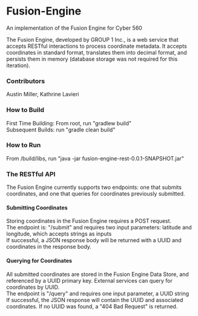 # Fusion-Engine
An implementation of the Fusion Engine for Cyber 560

The Fusion Engine, developed by GROUP 1 Inc., is a web service that accepts RESTful interactions to process coordinate metadata. 
It accepts coordinates in standard format, translates them into decimal format, and persists them in memory (database storage was not required for this iteration). 
### Contributors
Austin Miller,
Kathrine Lavieri
### How to Build
First Time Building: From root, run "gradlew build" </br>
Subsequent Builds: run "gradle clean build" 
### How to Run
From /build/libs, run "java -jar fusion-engine-rest-0.0.1-SNAPSHOT.jar" 
### The RESTful API
The Fusion Engine currently supports two endpoints: one that submits coordinates, and one that queries for coordinates previously submitted. 
#### Submitting Coordinates 
Storing coordinates in the Fusion Engine requires a POST request. </br>
The endpoint is: "/submit" and requires two input parameters: latitude and longitude, which accepts strings as inputs </br>
If successful, a JSON response body will be returned with a UUID and coordinates in the response body. </br>
#### Querying for Coordinates
All submitted coordinates are stored in the Fusion Engine Data Store, and referenced by a UUID primary key. 
External services can query for coordinates by UUID. </br>
The endpoint is "/query" and requires one input parameter, a UUID string </br>
If successful, the JSON response will contain the UUID and associated coordinates. 
If no UUID was found, a "404 Bad Request" is returned. 

